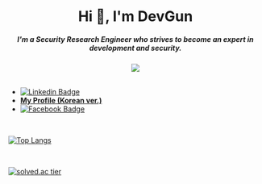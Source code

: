 <h1 align="center">Hi 👋, I'm DevGun</h1>

<h5 align="center">I'm a Security Research Engineer who strives to become an expert in development and security.</h5>

<div align="center"><img src="https://hits.seeyoufarm.com/api/count/incr/badge.svg?url=https%3A%2F%2Fgithub.com%2Fdevgunho&count_bg=%236BE3D4&title_bg=%23555555&icon=&icon_color=%23E7E7E7&title=hits&edge_flat=false"/></div>

<br/>

- [![Linkedin Badge](https://img.shields.io/badge/-LinkedIn-blue?style=flat-square&logo=Linkedin&logoColor=white&link=https://www.linkedin.com/in/gunho-park-%EB%B0%95%EA%B1%B4%ED%98%B8-319a6b18b/)](https://www.linkedin.com/in/gunho-park-%EB%B0%95%EA%B1%B4%ED%98%B8-319a6b18b/)
- **[My Profile (Korean ver.)](https://devgunho.github.io)**
- [![Facebook Badge](https://img.shields.io/badge/facebook-1877f2?style=flat-square&logo=facebook&logoColor=white&link=https://www.facebook.com/profile.php?id=100034064333066)](https://www.facebook.com/profile.php?id=100034064333066)

<br/>

[![Top Langs](https://github-readme-stats.vercel.app/api/top-langs/?username=devgunho&layout=compact&langs_count=8)](https://github.com/anuraghazra/github-readme-stats)

<br/>

[![solved.ac tier](http://mazassumnida.wtf/api/generate_badge?boj=pghufs2015)](#https://solved.ac/profile/pghufs2015)